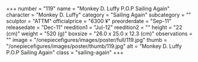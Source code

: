 +++
number = "119"
name = "Monkey D. Luffy P.O.P Sailing Again"
character = "Monkey D. Luffy"
category = "Sailing Again"
subcategory = ""
sculptor = "ATTM"
officialprice = "6300 ¥"
preorderdate = "Sep-11"
releasedate = "Dec-11"
reedition1 = "Jul-12"
reedition2 = ""
height = "22 (cm)"
weight = "520 (g)"
boxsize = "26.0 x 25.0 x 12.3 (cm)"
observations = ""
image = "/onepiecefigures/images/poster/full/119.jpg"
thumb = "/onepiecefigures/images/poster/thumb/119.jpg"
alt = "Monkey D. Luffy P.O.P Sailing Again"
class = "sailing-again"
+++
